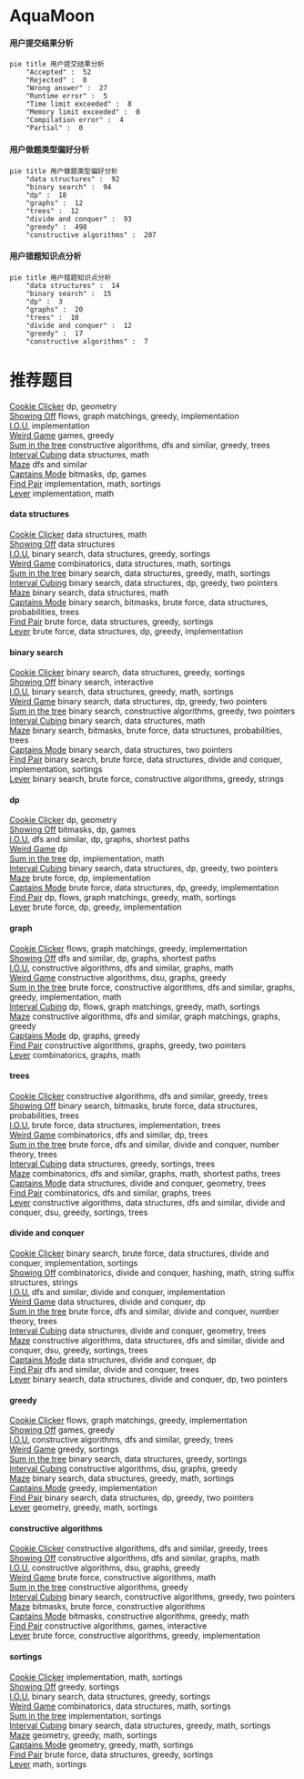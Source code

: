 # AquaMoon
<!-- tabs:start -->
#### **用户提交结果分析**

```mermaid
pie title 用户提交结果分析
    "Accepted" :  52
    "Rejected" :  0
    "Wrong answer" :  27
    "Runtime error" :  5
    "Time limit exceeded" :  8
    "Memory limit exceeded" :  0
    "Compilation error" :  4
    "Partial" :  0
```
#### **用户做题类型偏好分析**

```mermaid
pie title 用户做题类型偏好分析
    "data structures" :  92
    "binary search" :  94
    "dp" :  18
    "graphs" :  12
    "trees" :  12
    "divide and conquer" :  93
    "greedy" :  498
    "constructive algorithms" :  207
```
#### **用户错题知识点分析**

```mermaid
pie title 用户错题知识点分析
    "data structures" :  14
    "binary search" :  15
    "dp" :  3
    "graphs" :  20
    "trees" :  10
    "divide and conquer" :  12
    "greedy" :  17
    "constructive algorithms" :  7
```
<!-- tabs:end -->
# 推荐题目
[Cookie Clicker](http://codeforces.com/problemset/problem/377/E)		dp,
                        geometry		  
[Showing Off](http://codeforces.com/problemset/problem/1416/F)		flows,
                        graph matchings,
                        greedy,
                        implementation		  
[I.O.U.](http://codeforces.com/problemset/problem/376/B)		implementation		  
[Weird Game](http://codeforces.com/problemset/problem/293/A)		games,
                        greedy		  
[Sum in the tree](https://codeforces.com/contest/1099/problem/D)		constructive algorithms,
                        dfs and similar,
                        greedy,
                        trees		  
[Interval Cubing](http://codeforces.com/problemset/problem/311/D)		data structures,
                        math		  
[Maze](http://codeforces.com/problemset/problem/377/A)		dfs and similar		  
[Captains Mode](http://codeforces.com/problemset/problem/377/C)		bitmasks,
                        dp,
                        games		  
[Find Pair](http://codeforces.com/problemset/problem/160/C)		implementation,
                        math,
                        sortings		  
[Lever](http://codeforces.com/problemset/problem/376/A)		implementation,
                        math		  
<!-- tabs:start -->
#### **data structures**
[Cookie Clicker](http://codeforces.com/problemset/problem/311/D)		data structures,
                        math		  
[Showing Off](http://codeforces.com/problemset/problem/377/D)		data structures		  
[I.O.U.](http://codeforces.com/problemset/problem/377/B)		binary search,
                        data structures,
                        greedy,
                        sortings		  
[Weird Game](http://codeforces.com/problemset/problem/1167/F)		combinatorics,
                        data structures,
                        math,
                        sortings		  
[Sum in the tree](http://codeforces.com/problemset/problem/1428/E)		binary search,
                        data structures,
                        greedy,
                        math,
                        sortings		  
[Interval Cubing](http://codeforces.com/problemset/problem/1492/C)		binary search,
                        data structures,
                        dp,
                        greedy,
                        two pointers		  
[Maze](http://codeforces.com/problemset/problem/1490/G)		binary search,
                        data structures,
                        math		  
[Captains Mode](http://codeforces.com/problemset/problem/1479/D)		binary search,
                        bitmasks,
                        brute force,
                        data structures,
                        probabilities,
                        trees		  
[Find Pair](http://codeforces.com/problemset/problem/1497/A)		brute force,
                        data structures,
                        greedy,
                        sortings		  
[Lever](http://codeforces.com/problemset/problem/1491/C)		brute force,
                        data structures,
                        dp,
                        greedy,
                        implementation		  
#### **binary search**
[Cookie Clicker](http://codeforces.com/problemset/problem/377/B)		binary search,
                        data structures,
                        greedy,
                        sortings		  
[Showing Off](http://codeforces.com/problemset/problem/1486/C1)		binary search,
                        interactive		  
[I.O.U.](http://codeforces.com/problemset/problem/1428/E)		binary search,
                        data structures,
                        greedy,
                        math,
                        sortings		  
[Weird Game](http://codeforces.com/problemset/problem/1492/C)		binary search,
                        data structures,
                        dp,
                        greedy,
                        two pointers		  
[Sum in the tree](http://codeforces.com/problemset/problem/1463/D)		binary search,
                        constructive algorithms,
                        greedy,
                        two pointers		  
[Interval Cubing](http://codeforces.com/problemset/problem/1490/G)		binary search,
                        data structures,
                        math		  
[Maze](http://codeforces.com/problemset/problem/1479/D)		binary search,
                        bitmasks,
                        brute force,
                        data structures,
                        probabilities,
                        trees		  
[Captains Mode](http://codeforces.com/problemset/problem/1436/E)		binary search,
                        data structures,
                        two pointers		  
[Find Pair](http://codeforces.com/problemset/problem/1461/D)		binary search,
                        brute force,
                        data structures,
                        divide and conquer,
                        implementation,
                        sortings		  
[Lever](http://codeforces.com/problemset/problem/1493/C)		binary search,
                        brute force,
                        constructive algorithms,
                        greedy,
                        strings		  
#### **dp**
[Cookie Clicker](http://codeforces.com/problemset/problem/377/E)		dp,
                        geometry		  
[Showing Off](http://codeforces.com/problemset/problem/377/C)		bitmasks,
                        dp,
                        games		  
[I.O.U.](https://codeforces.com/contest/1341/problem/E)		dfs and similar,
                        dp,
                        graphs,
                        shortest paths		  
[Weird Game](http://codeforces.com/problemset/problem/1250/D)		dp		  
[Sum in the tree](http://codeforces.com/problemset/problem/375/E)		dp,
                        implementation,
                        math		  
[Interval Cubing](http://codeforces.com/problemset/problem/1492/C)		binary search,
                        data structures,
                        dp,
                        greedy,
                        two pointers		  
[Maze](https://codeforces.com/contest/1457/problem/C)		brute force,
                        dp,
                        implementation		  
[Captains Mode](http://codeforces.com/problemset/problem/1491/C)		brute force,
                        data structures,
                        dp,
                        greedy,
                        implementation		  
[Find Pair](http://codeforces.com/problemset/problem/1437/C)		dp,
                        flows,
                        graph matchings,
                        greedy,
                        math,
                        sortings		  
[Lever](http://codeforces.com/problemset/problem/1499/B)		brute force,
                        dp,
                        greedy,
                        implementation		  
#### **graph**
[Cookie Clicker](http://codeforces.com/problemset/problem/1416/F)		flows,
                        graph matchings,
                        greedy,
                        implementation		  
[Showing Off](https://codeforces.com/contest/1341/problem/E)		dfs and similar,
                        dp,
                        graphs,
                        shortest paths		  
[I.O.U.](http://codeforces.com/problemset/problem/1270/G)		constructive algorithms,
                        dfs and similar,
                        graphs,
                        math		  
[Weird Game](http://codeforces.com/problemset/problem/209/C)		constructive algorithms,
                        dsu,
                        graphs,
                        greedy		  
[Sum in the tree](http://codeforces.com/problemset/problem/1487/C)		brute force,
                        constructive algorithms,
                        dfs and similar,
                        graphs,
                        greedy,
                        implementation,
                        math		  
[Interval Cubing](http://codeforces.com/problemset/problem/1437/C)		dp,
                        flows,
                        graph matchings,
                        greedy,
                        math,
                        sortings		  
[Maze](http://codeforces.com/problemset/problem/1470/D)		constructive algorithms,
                        dfs and similar,
                        graph matchings,
                        graphs,
                        greedy		  
[Captains Mode](http://codeforces.com/problemset/problem/1476/C)		dp,
                        graphs,
                        greedy		  
[Find Pair](http://codeforces.com/problemset/problem/1304/D)		constructive algorithms,
                        graphs,
                        greedy,
                        two pointers		  
[Lever](http://codeforces.com/problemset/problem/1475/C)		combinatorics,
                        graphs,
                        math		  
#### **trees**
[Cookie Clicker](https://codeforces.com/contest/1099/problem/D)		constructive algorithms,
                        dfs and similar,
                        greedy,
                        trees		  
[Showing Off](http://codeforces.com/problemset/problem/1479/D)		binary search,
                        bitmasks,
                        brute force,
                        data structures,
                        probabilities,
                        trees		  
[I.O.U.](http://codeforces.com/problemset/problem/1511/C)		brute force,
                        data structures,
                        implementation,
                        trees		  
[Weird Game](http://codeforces.com/problemset/problem/1499/F)		combinatorics,
                        dfs and similar,
                        dp,
                        trees		  
[Sum in the tree](http://codeforces.com/problemset/problem/1491/E)		brute force,
                        dfs and similar,
                        divide and conquer,
                        number theory,
                        trees		  
[Interval Cubing](http://codeforces.com/problemset/problem/1466/D)		data structures,
                        greedy,
                        sortings,
                        trees		  
[Maze](http://codeforces.com/problemset/problem/1495/D)		combinatorics,
                        dfs and similar,
                        graphs,
                        math,
                        shortest paths,
                        trees		  
[Captains Mode](http://codeforces.com/problemset/problem/1303/G)		data structures,
                        divide and conquer,
                        geometry,
                        trees		  
[Find Pair](http://codeforces.com/problemset/problem/1454/E)		combinatorics,
                        dfs and similar,
                        graphs,
                        trees		  
[Lever](http://codeforces.com/problemset/problem/1494/D)		constructive algorithms,
                        data structures,
                        dfs and similar,
                        divide and conquer,
                        dsu,
                        greedy,
                        sortings,
                        trees		  
#### **divide and conquer**
[Cookie Clicker](http://codeforces.com/problemset/problem/1461/D)		binary search,
                        brute force,
                        data structures,
                        divide and conquer,
                        implementation,
                        sortings		  
[Showing Off](http://codeforces.com/problemset/problem/1466/G)		combinatorics,
                        divide and conquer,
                        hashing,
                        math,
                        string suffix structures,
                        strings		  
[I.O.U.](http://codeforces.com/problemset/problem/1490/D)		dfs and similar,
                        divide and conquer,
                        implementation		  
[Weird Game](https://codeforces.com/contest/1483/problem/C)		data structures,
                        divide and conquer,
                        dp		  
[Sum in the tree](http://codeforces.com/problemset/problem/1491/E)		brute force,
                        dfs and similar,
                        divide and conquer,
                        number theory,
                        trees		  
[Interval Cubing](http://codeforces.com/problemset/problem/1303/G)		data structures,
                        divide and conquer,
                        geometry,
                        trees		  
[Maze](http://codeforces.com/problemset/problem/1494/D)		constructive algorithms,
                        data structures,
                        dfs and similar,
                        divide and conquer,
                        dsu,
                        greedy,
                        sortings,
                        trees		  
[Captains Mode](http://codeforces.com/problemset/problem/1482/E)		data structures,
                        divide and conquer,
                        dp		  
[Find Pair](http://codeforces.com/problemset/problem/566/C)		dfs and similar,
                        divide and conquer,
                        trees		  
[Lever](http://codeforces.com/problemset/problem/1428/F)		binary search,
                        data structures,
                        divide and conquer,
                        dp,
                        two pointers		  
#### **greedy**
[Cookie Clicker](http://codeforces.com/problemset/problem/1416/F)		flows,
                        graph matchings,
                        greedy,
                        implementation		  
[Showing Off](http://codeforces.com/problemset/problem/293/A)		games,
                        greedy		  
[I.O.U.](https://codeforces.com/contest/1099/problem/D)		constructive algorithms,
                        dfs and similar,
                        greedy,
                        trees		  
[Weird Game](http://codeforces.com/problemset/problem/379/C)		greedy,
                        sortings		  
[Sum in the tree](http://codeforces.com/problemset/problem/377/B)		binary search,
                        data structures,
                        greedy,
                        sortings		  
[Interval Cubing](http://codeforces.com/problemset/problem/209/C)		constructive algorithms,
                        dsu,
                        graphs,
                        greedy		  
[Maze](http://codeforces.com/problemset/problem/1428/E)		binary search,
                        data structures,
                        greedy,
                        math,
                        sortings		  
[Captains Mode](http://codeforces.com/problemset/problem/1454/C)		greedy,
                        implementation		  
[Find Pair](http://codeforces.com/problemset/problem/1492/C)		binary search,
                        data structures,
                        dp,
                        greedy,
                        two pointers		  
[Lever](https://codeforces.com/contest/1496/problem/C)		geometry,
                        greedy,
                        math,
                        sortings		  
#### **constructive algorithms**
[Cookie Clicker](https://codeforces.com/contest/1099/problem/D)		constructive algorithms,
                        dfs and similar,
                        greedy,
                        trees		  
[Showing Off](http://codeforces.com/problemset/problem/1270/G)		constructive algorithms,
                        dfs and similar,
                        graphs,
                        math		  
[I.O.U.](http://codeforces.com/problemset/problem/209/C)		constructive algorithms,
                        dsu,
                        graphs,
                        greedy		  
[Weird Game](http://codeforces.com/problemset/problem/1490/B)		brute force,
                        constructive algorithms,
                        math		  
[Sum in the tree](http://codeforces.com/problemset/problem/1493/A)		constructive algorithms,
                        greedy		  
[Interval Cubing](http://codeforces.com/problemset/problem/1463/D)		binary search,
                        constructive algorithms,
                        greedy,
                        two pointers		  
[Maze](https://codeforces.com/contest/1456/problem/B)		bitmasks,
                        brute force,
                        constructive algorithms		  
[Captains Mode](http://codeforces.com/problemset/problem/1492/D)		bitmasks,
                        constructive algorithms,
                        greedy,
                        math		  
[Find Pair](https://codeforces.com/contest/1504/problem/D)		constructive algorithms,
                        games,
                        interactive		  
[Lever](https://codeforces.com/contest/1483/problem/A)		brute force,
                        constructive algorithms,
                        greedy,
                        implementation		  
#### **sortings**
[Cookie Clicker](http://codeforces.com/problemset/problem/160/C)		implementation,
                        math,
                        sortings		  
[Showing Off](http://codeforces.com/problemset/problem/379/C)		greedy,
                        sortings		  
[I.O.U.](http://codeforces.com/problemset/problem/377/B)		binary search,
                        data structures,
                        greedy,
                        sortings		  
[Weird Game](http://codeforces.com/problemset/problem/1167/F)		combinatorics,
                        data structures,
                        math,
                        sortings		  
[Sum in the tree](http://codeforces.com/problemset/problem/378/B)		implementation,
                        sortings		  
[Interval Cubing](http://codeforces.com/problemset/problem/1428/E)		binary search,
                        data structures,
                        greedy,
                        math,
                        sortings		  
[Maze](https://codeforces.com/contest/1496/problem/C)		geometry,
                        greedy,
                        math,
                        sortings		  
[Captains Mode](http://codeforces.com/problemset/problem/1495/A)		geometry,
                        greedy,
                        math,
                        sortings		  
[Find Pair](http://codeforces.com/problemset/problem/1497/A)		brute force,
                        data structures,
                        greedy,
                        sortings		  
[Lever](http://codeforces.com/problemset/problem/1427/A)		math,
                        sortings		  
<!-- tabs:end -->
